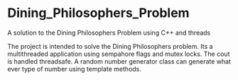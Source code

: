# Dining_Philosophers_Problem
A solution to the Dining Philosophers Problem using C++ and threads

The project is intended to solve the Dining Philosophers problem. Its a multithreaded application using sempahore flags and mutex locks.
The cout is handled threadsafe. A random number generator class can generate what ever type of number using template methods.
